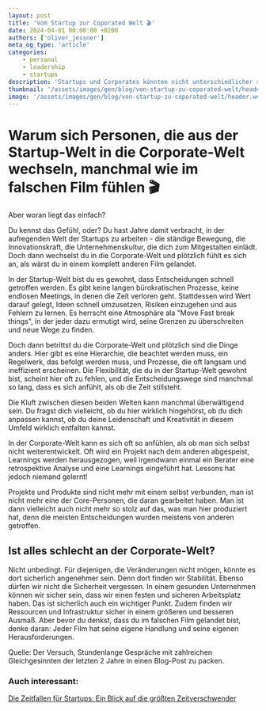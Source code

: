 ```yaml
---
layout: post
title: 'Vom Startup zur Coporated Welt 🎬'
date: 2024-04-01 00:00:00 +0200
authors: ['oliver_jessner']
meta_og_type: 'article'
categories:
    - personal
    - leadership
    - startups
description: 'Startups und Corporates könnten nicht unterschiedlicher sein - wie Tag und Nacht. Doch trotz der Gegensätze finden beide Welten ihre passenden Menschen. In diesem Artikel möchte ich jedoch ein Thema ansprechen, das mir besonders am Herzen liegt.'
thumbnail: '/assets/images/gen/blog/von-startup-zu-coporated-welt/header_thumbnail.webp'
image: '/assets/images/gen/blog/von-startup-zu-coporated-welt/header.webp'
---
```


# Warum sich Personen, die aus der Startup-Welt in die Corporate-Welt wechseln, manchmal wie im falschen Film fühlen 🎬

Aber woran liegt das einfach?

Du kennst das Gefühl, oder? Du hast Jahre damit verbracht, in der aufregenden Welt der Startups zu arbeiten - die ständige Bewegung, die Innovationskraft, die Unternehmenskultur, die dich zum Mitgestalten einlädt. Doch dann wechselst du in die Corporate-Welt und plötzlich fühlt es sich an, als wärst du in einem komplett anderen Film gelandet.

In der Startup-Welt bist du es gewohnt, dass Entscheidungen schnell getroffen werden. Es gibt keine langen bürokratischen Prozesse, keine endlosen Meetings, in denen die Zeit verloren geht. Stattdessen wird Wert darauf gelegt, Ideen schnell umzusetzen, Risiken einzugehen und aus Fehlern zu lernen. Es herrscht eine Atmosphäre ala "Move Fast break things", in der jeder dazu ermutigt wird, seine Grenzen zu überschreiten und neue Wege zu finden.

Doch dann betrittst du die Corporate-Welt und plötzlich sind die Dinge anders. Hier gibt es eine Hierarchie, die beachtet werden muss, ein Regelwerk, das befolgt werden muss, und Prozesse, die oft langsam und ineffizient erscheinen. Die Flexibilität, die du in der Startup-Welt gewohnt bist, scheint hier oft zu fehlen, und die Entscheidungswege sind manchmal so lang, dass es sich anfühlt, als ob die Zeit stillsteht.

Die Kluft zwischen diesen beiden Welten kann manchmal überwältigend sein. Du fragst dich vielleicht, ob du hier wirklich hingehörst, ob du dich anpassen kannst, ob du deine Leidenschaft und Kreativität in diesem Umfeld wirklich entfalten kannst.

In der Corporate-Welt kann es sich oft so anfühlen, als ob man sich selbst nicht weiterentwickelt. Oft wird ein Projekt nach dem anderen abgespeist, Learnings werden herausgezogen, weil irgendwann einmal ein Berater eine retrospektive Analyse und eine Learnings eingeführt hat. Lessons hat jedoch niemand gelernt!

Projekte und Produkte sind nicht mehr mit einem selbst verbunden, man ist nicht mehr eine der Core-Personen, die daran gearbeitet haben. Man ist dann vielleicht auch nicht mehr so stolz auf das, was man hier produziert hat, denn die meisten Entscheidungen wurden meistens von anderen getroffen.

## Ist alles schlecht an der Corporate-Welt?

Nicht unbedingt. Für diejenigen, die Veränderungen nicht mögen, könnte es dort sicherlich angenehmer sein. Denn dort finden wir Stabilität. Ebenso dürfen wir nicht die Sicherheit vergessen. In einem gesunden Unternehmen können wir sicher sein, dass wir einen festen und sicheren Arbeitsplatz haben. Das ist sicherlich auch ein wichtiger Punkt. Zudem finden wir Ressourcen und Infrastruktur sicher in einem größeren und besseren Ausmaß. Aber bevor du denkst, dass du im falschen Film gelandet bist, denke daran: Jeder Film hat seine eigene Handlung und seine eigenen Herausforderungen.

Quelle: Der Versuch, Stundenlange Gespräche mit zahlreichen Gleichgesinnten der letzten 2 Jahre in einen Blog-Post zu packen.

### Auch interessant:

[Die Zeitfallen für Startups: Ein Blick auf die größten Zeitverschwender](/blog/2024-04-02-zeitverschwender-bei-startups/)
